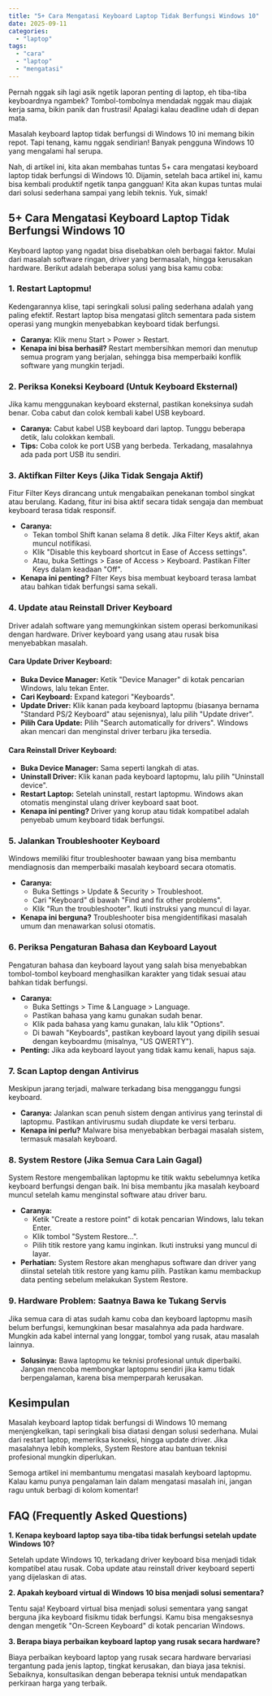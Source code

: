 ```yaml
---
title: "5+ Cara Mengatasi Keyboard Laptop Tidak Berfungsi Windows 10"
date: 2025-09-11
categories: 
  - "laptop"
tags: 
  - "cara"
  - "laptop"
  - "mengatasi"
---
```


Pernah nggak sih lagi asik ngetik laporan penting di laptop, eh tiba-tiba keyboardnya ngambek? Tombol-tombolnya mendadak nggak mau diajak kerja sama, bikin panik dan frustrasi! Apalagi kalau deadline udah di depan mata.

Masalah keyboard laptop tidak berfungsi di Windows 10 ini memang bikin repot. Tapi tenang, kamu nggak sendirian! Banyak pengguna Windows 10 yang mengalami hal serupa.

Nah, di artikel ini, kita akan membahas tuntas 5+ cara mengatasi keyboard laptop tidak berfungsi di Windows 10. Dijamin, setelah baca artikel ini, kamu bisa kembali produktif ngetik tanpa gangguan! Kita akan kupas tuntas mulai dari solusi sederhana sampai yang lebih teknis. Yuk, simak!

## 5+ Cara Mengatasi Keyboard Laptop Tidak Berfungsi Windows 10

Keyboard laptop yang ngadat bisa disebabkan oleh berbagai faktor. Mulai dari masalah software ringan, driver yang bermasalah, hingga kerusakan hardware. Berikut adalah beberapa solusi yang bisa kamu coba:

### 1\. Restart Laptopmu!

Kedengarannya klise, tapi seringkali solusi paling sederhana adalah yang paling efektif. Restart laptop bisa mengatasi glitch sementara pada sistem operasi yang mungkin menyebabkan keyboard tidak berfungsi.

- **Caranya:** Klik menu Start > Power > Restart.
- **Kenapa ini bisa berhasil?** Restart membersihkan memori dan menutup semua program yang berjalan, sehingga bisa memperbaiki konflik software yang mungkin terjadi.

### 2\. Periksa Koneksi Keyboard (Untuk Keyboard Eksternal)

Jika kamu menggunakan keyboard eksternal, pastikan koneksinya sudah benar. Coba cabut dan colok kembali kabel USB keyboard.

- **Caranya:** Cabut kabel USB keyboard dari laptop. Tunggu beberapa detik, lalu colokkan kembali.
- **Tips:** Coba colok ke port USB yang berbeda. Terkadang, masalahnya ada pada port USB itu sendiri.

### 3\. Aktifkan Filter Keys (Jika Tidak Sengaja Aktif)

Fitur Filter Keys dirancang untuk mengabaikan penekanan tombol singkat atau berulang. Kadang, fitur ini bisa aktif secara tidak sengaja dan membuat keyboard terasa tidak responsif.

- **Caranya:**
    - Tekan tombol Shift kanan selama 8 detik. Jika Filter Keys aktif, akan muncul notifikasi.
    - Klik "Disable this keyboard shortcut in Ease of Access settings".
    - Atau, buka Settings > Ease of Access > Keyboard. Pastikan Filter Keys dalam keadaan "Off".
- **Kenapa ini penting?** Filter Keys bisa membuat keyboard terasa lambat atau bahkan tidak berfungsi sama sekali.

### 4\. Update atau Reinstall Driver Keyboard

Driver adalah software yang memungkinkan sistem operasi berkomunikasi dengan hardware. Driver keyboard yang usang atau rusak bisa menyebabkan masalah.

#### **Cara Update Driver Keyboard:**

- **Buka Device Manager:** Ketik "Device Manager" di kotak pencarian Windows, lalu tekan Enter.
- **Cari Keyboard:** Expand kategori "Keyboards".
- **Update Driver:** Klik kanan pada keyboard laptopmu (biasanya bernama "Standard PS/2 Keyboard" atau sejenisnya), lalu pilih "Update driver".
- **Pilih Cara Update:** Pilih "Search automatically for drivers". Windows akan mencari dan menginstal driver terbaru jika tersedia.

#### **Cara Reinstall Driver Keyboard:**

- **Buka Device Manager:** Sama seperti langkah di atas.
- **Uninstall Driver:** Klik kanan pada keyboard laptopmu, lalu pilih "Uninstall device".
- **Restart Laptop:** Setelah uninstall, restart laptopmu. Windows akan otomatis menginstal ulang driver keyboard saat boot.
- **Kenapa ini penting?** Driver yang korup atau tidak kompatibel adalah penyebab umum keyboard tidak berfungsi.

### 5\. Jalankan Troubleshooter Keyboard

Windows memiliki fitur troubleshooter bawaan yang bisa membantu mendiagnosis dan memperbaiki masalah keyboard secara otomatis.

- **Caranya:**
    - Buka Settings > Update & Security > Troubleshoot.
    - Cari "Keyboard" di bawah "Find and fix other problems".
    - Klik "Run the troubleshooter". Ikuti instruksi yang muncul di layar.
- **Kenapa ini berguna?** Troubleshooter bisa mengidentifikasi masalah umum dan menawarkan solusi otomatis.

### 6\. Periksa Pengaturan Bahasa dan Keyboard Layout

Pengaturan bahasa dan keyboard layout yang salah bisa menyebabkan tombol-tombol keyboard menghasilkan karakter yang tidak sesuai atau bahkan tidak berfungsi.

- **Caranya:**
    - Buka Settings > Time & Language > Language.
    - Pastikan bahasa yang kamu gunakan sudah benar.
    - Klik pada bahasa yang kamu gunakan, lalu klik "Options".
    - Di bawah "Keyboards", pastikan keyboard layout yang dipilih sesuai dengan keyboardmu (misalnya, "US QWERTY").
- **Penting:** Jika ada keyboard layout yang tidak kamu kenali, hapus saja.

### 7\. Scan Laptop dengan Antivirus

Meskipun jarang terjadi, malware terkadang bisa mengganggu fungsi keyboard.

- **Caranya:** Jalankan scan penuh sistem dengan antivirus yang terinstal di laptopmu. Pastikan antivirusmu sudah diupdate ke versi terbaru.
- **Kenapa ini perlu?** Malware bisa menyebabkan berbagai masalah sistem, termasuk masalah keyboard.

### 8\. System Restore (Jika Semua Cara Lain Gagal)

System Restore mengembalikan laptopmu ke titik waktu sebelumnya ketika keyboard berfungsi dengan baik. Ini bisa membantu jika masalah keyboard muncul setelah kamu menginstal software atau driver baru.

- **Caranya:**
    - Ketik "Create a restore point" di kotak pencarian Windows, lalu tekan Enter.
    - Klik tombol "System Restore...".
    - Pilih titik restore yang kamu inginkan. Ikuti instruksi yang muncul di layar.
- **Perhatian:** System Restore akan menghapus software dan driver yang diinstal setelah titik restore yang kamu pilih. Pastikan kamu membackup data penting sebelum melakukan System Restore.

### 9\. Hardware Problem: Saatnya Bawa ke Tukang Servis

Jika semua cara di atas sudah kamu coba dan keyboard laptopmu masih belum berfungsi, kemungkinan besar masalahnya ada pada hardware. Mungkin ada kabel internal yang longgar, tombol yang rusak, atau masalah lainnya.

- **Solusinya:** Bawa laptopmu ke teknisi profesional untuk diperbaiki. Jangan mencoba membongkar laptopmu sendiri jika kamu tidak berpengalaman, karena bisa memperparah kerusakan.

## Kesimpulan

Masalah keyboard laptop tidak berfungsi di Windows 10 memang menjengkelkan, tapi seringkali bisa diatasi dengan solusi sederhana. Mulai dari restart laptop, memeriksa koneksi, hingga update driver. Jika masalahnya lebih kompleks, System Restore atau bantuan teknisi profesional mungkin diperlukan.

Semoga artikel ini membantumu mengatasi masalah keyboard laptopmu. Kalau kamu punya pengalaman lain dalam mengatasi masalah ini, jangan ragu untuk berbagi di kolom komentar!

## FAQ (Frequently Asked Questions)

**1\. Kenapa keyboard laptop saya tiba-tiba tidak berfungsi setelah update Windows 10?**

Setelah update Windows 10, terkadang driver keyboard bisa menjadi tidak kompatibel atau rusak. Coba update atau reinstall driver keyboard seperti yang dijelaskan di atas.

**2\. Apakah keyboard virtual di Windows 10 bisa menjadi solusi sementara?**

Tentu saja! Keyboard virtual bisa menjadi solusi sementara yang sangat berguna jika keyboard fisikmu tidak berfungsi. Kamu bisa mengaksesnya dengan mengetik "On-Screen Keyboard" di kotak pencarian Windows.

**3\. Berapa biaya perbaikan keyboard laptop yang rusak secara hardware?**

Biaya perbaikan keyboard laptop yang rusak secara hardware bervariasi tergantung pada jenis laptop, tingkat kerusakan, dan biaya jasa teknisi. Sebaiknya, konsultasikan dengan beberapa teknisi untuk mendapatkan perkiraan harga yang terbaik.
